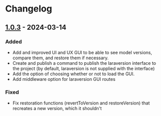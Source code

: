 # Changelog

## [1.0.3](https://github.com/latomate07/laraversion/releases/tag/v1.0.3) - 2024-03-14

### Added

- Add and improved UI and UX GUI to be able to see model versions, compare them, and restore them if necessary.
- Create and publish a command to publish the laraversion interface to the project (by default, laraversion is not supplied with the interface)
- Add the option of choosing whether or not to load the GUI.
- Add middleware option for laraversion GUI routes

### Fixed

- Fix restoration functions (revertToVersion and restoreVersion) that recreates a new version, which it shouldn't